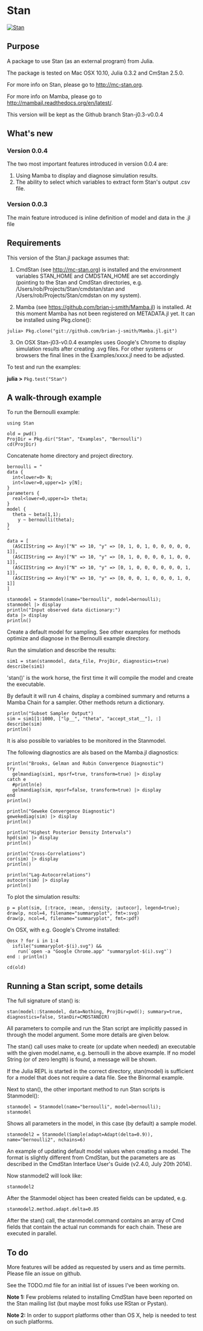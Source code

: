 # Stan

[![Stan](http://pkg.julialang.org/badges/Stan_release.svg)](http://pkg.julialang.org/?pkg=Stan&ver=release)

## Purpose

A package to use Stan (as an external program) from Julia. 

The package is tested on Mac OSX 10.10, Julia 0.3.2 and CmStan 2.5.0.

For more info on Stan, please go to <http://mc-stan.org>.

For more info on Mamba, please go to <http://mambajl.readthedocs.org/en/latest/>.

This version will be kept as the Github branch Stan-j0.3-v0.0.4

## What's new

### Version 0.0.4

The two most important features introduced in version 0.0.4 are:

1. Using Mamba to display and diagnose simulation results.
2. The ability to select which variables to extract form Stan's output .csv file.

### Version 0.0.3

The main feature introduced is inline definition of model and data in the .jl file

## Requirements

This version of the Stan.jl package assumes that:

1. CmdStan (see <http://mc-stan.org>) is installed and the environment variables STAN_HOME and CMDSTAN_HOME are set accordingly (pointing to the Stan and CmdStan directories, e.g. /Users/rob/Projects/Stan/cmdstan/stan and /Users/rob/Projects/Stan/cmdstan on my system).

2. Mamba (see <https://github.com/brian-j-smith/Mamba.jl>) is installed. At this moment Mamba has not been registered on METADATA.jl yet. It can be installed using Pkg.clone():

```
julia> Pkg.clone("git://github.com/brian-j-smith/Mamba.jl.git")
```

3. On OSX Stan-j03-v0.0.4 examples uses Google's Chrome to display simulation results after creating .svg files. For other systems or browsers the final lines in the Examples/xxxx.jl need to be adjusted.

To test and run the examples:

**julia >** ``Pkg.test("Stan")``

## A walk-through example

To run the Bernoulli example:

```
using Stan

old = pwd()
ProjDir = Pkg.dir("Stan", "Examples", "Bernoulli")
cd(ProjDir)
```
Concatenate home directory and project directory.

```
bernoulli = "
data { 
  int<lower=0> N; 
  int<lower=0,upper=1> y[N];
} 
parameters {
  real<lower=0,upper=1> theta;
} 
model {
  theta ~ beta(1,1);
    y ~ bernoulli(theta);
}
"

data = [
  (ASCIIString => Any)["N" => 10, "y" => [0, 1, 0, 1, 0, 0, 0, 0, 0, 1]],
  (ASCIIString => Any)["N" => 10, "y" => [0, 1, 0, 0, 0, 0, 1, 0, 0, 1]],
  (ASCIIString => Any)["N" => 10, "y" => [0, 1, 0, 0, 0, 0, 0, 0, 1, 1]],
  (ASCIIString => Any)["N" => 10, "y" => [0, 0, 0, 1, 0, 0, 0, 1, 0, 1]]
]

stanmodel = Stanmodel(name="bernoulli", model=bernoulli);
stanmodel |> display
println("Input observed data dictionary:")
data |> display
println()
```

Create a default model for sampling. See other examples for methods optimize and diagnose in the Bernoulli example directory. 

Run the simulation and describe the results:

```
sim1 = stan(stanmodel, data_file, ProjDir, diagnostics=true)
describe(sim1)
```

'stan()' is the work horse, the first time it will compile the model and create the executable. 

By default it will run 4 chains, display a combined summary and returns a Mamba Chain for a sampler. Other methods return a dictionary.

```
println("Subset Sampler Output")
sim = sim1[1:1000, ["lp__", "theta", "accept_stat__"], :]
describe(sim)
println()
```

It is also possible to variables to be monitored in the Stanmodel.

The following diagnostics are als based on the Mamba.jl diagnostics:

```
println("Brooks, Gelman and Rubin Convergence Diagnostic")
try
  gelmandiag(sim1, mpsrf=true, transform=true) |> display
catch e
  #println(e)
  gelmandiag(sim, mpsrf=false, transform=true) |> display
end
println()

println("Geweke Convergence Diagnostic")
gewekediag(sim) |> display
println()

println("Highest Posterior Density Intervals")
hpd(sim) |> display
println()

println("Cross-Correlations")
cor(sim) |> display
println()

println("Lag-Autocorrelations")
autocor(sim) |> display
println()
```

To plot the simulation results:

```
p = plot(sim, [:trace, :mean, :density, :autocor], legend=true);
draw(p, ncol=4, filename="summaryplot", fmt=:svg)
draw(p, ncol=4, filename="summaryplot", fmt=:pdf)
```

On OSX, with e.g. Google's Chrome installed:

```
@osx ? for i in 1:4
  isfile("summaryplot-$(i).svg") &&
    run(`open -a "Google Chrome.app" "summaryplot-$(i).svg"`)
end : println()

cd(old)
```


## Running a Stan script, some details

The full signature of stan() is:

```
stan(model::Stanmodel, data=Nothing, ProjDir=pwd(); summary=true, diagnostics=false, StanDir=CMDSTANDIR)
````

All parameters to compile and run the Stan script are implicitly passed in through the model argument. Some more details are given below.

The stan() call uses make to create (or update when needed) an executable with the given model.name, e.g. bernoulli in the above example. If no model String (or of zero length) is found, a message will be shown.

If the Julia REPL is started in the correct directory, stan(model) is sufficient for a model that does not require a data file. See the Binormal example.

Next to stan(), the other important method to run Stan scripts is Stanmodel():

```
stanmodel = Stanmodel(name="bernoulli", model=bernoulli);
stanmodel
````

Shows all parameters in the model, in this case (by default) a sample model. 

```
stanmodel2 = Stanmodel(Sample(adapt=Adapt(delta=0.9)), name="bernoulli2", nchains=6)
```

An example of updating default model values when creating a model. The format is slightly different from CmdStan, but the parameters are as described in the CmdStan Interface User's Guide (v2.4.0, July 20th 2014). 

Now stanmodel2 will look like:

```
stanmodel2
````

After the Stanmodel object has been created fields can be updated, e.g.

```
stanmodel2.method.adapt.delta=0.85
```

After the stan() call, the stanmodel.command contains an array of Cmd fields that contain the actual run commands for each chain. These are executed in parallel.

## To do

More features will be added as requested by users and as time permits. Please file an issue on github.

See the TODO.md file for an initial list of issues I've been working on.

**Note 1:** Few problems related to installing CmdStan have been reported on the Stan mailing list (but maybe most folks use RStan or Pystan).

**Note 2:** In order to support platforms other than OS X, help is needed to test on such platforms.

